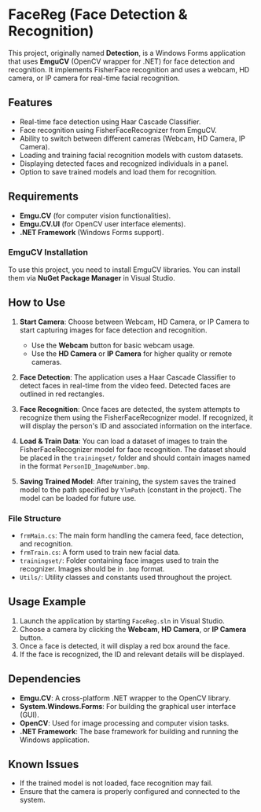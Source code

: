 # FaceReg (Face Detection & Recognition)

This project, originally named **Detection**, is a Windows Forms application that uses **EmguCV** (OpenCV wrapper for .NET) for face detection and recognition. It implements FisherFace recognition and uses a webcam, HD camera, or IP camera for real-time facial recognition.

## Features

- Real-time face detection using Haar Cascade Classifier.
- Face recognition using FisherFaceRecognizer from EmguCV.
- Ability to switch between different cameras (Webcam, HD Camera, IP Camera).
- Loading and training facial recognition models with custom datasets.
- Displaying detected faces and recognized individuals in a panel.
- Option to save trained models and load them for recognition.

## Requirements

- **Emgu.CV** (for computer vision functionalities).
- **Emgu.CV.UI** (for OpenCV user interface elements).
- **.NET Framework** (Windows Forms support).
  
### EmguCV Installation

To use this project, you need to install EmguCV libraries. You can install them via **NuGet Package Manager** in Visual Studio.

## How to Use

1. **Start Camera**: Choose between Webcam, HD Camera, or IP Camera to start capturing images for face detection and recognition.
   - Use the **Webcam** button for basic webcam usage.
   - Use the **HD Camera** or **IP Camera** for higher quality or remote cameras.
   
2. **Face Detection**: The application uses a Haar Cascade Classifier to detect faces in real-time from the video feed. Detected faces are outlined in red rectangles.

3. **Face Recognition**: Once faces are detected, the system attempts to recognize them using the FisherFaceRecognizer model. If recognized, it will display the person's ID and associated information on the interface.

4. **Load & Train Data**: You can load a dataset of images to train the FisherFaceRecognizer model for face recognition. The dataset should be placed in the `trainingset/` folder and should contain images named in the format `PersonID_ImageNumber.bmp`. 

5. **Saving Trained Model**: After training, the system saves the trained model to the path specified by `YlmPath` (constant in the project). The model can be loaded for future use.

### File Structure

- `frmMain.cs`: The main form handling the camera feed, face detection, and recognition.
- `frmTrain.cs`: A form used to train new facial data.
- `trainingset/`: Folder containing face images used to train the recognizer. Images should be in `.bmp` format.
- `Utils/`: Utility classes and constants used throughout the project.

## Usage Example

1. Launch the application by starting `FaceReg.sln` in Visual Studio.
2. Choose a camera by clicking the **Webcam**, **HD Camera**, or **IP Camera** button.
3. Once a face is detected, it will display a red box around the face.
4. If the face is recognized, the ID and relevant details will be displayed.

## Dependencies

- **Emgu.CV**: A cross-platform .NET wrapper to the OpenCV library.
- **System.Windows.Forms**: For building the graphical user interface (GUI).
- **OpenCV**: Used for image processing and computer vision tasks.
- **.NET Framework**: The base framework for building and running the Windows application.

## Known Issues

- If the trained model is not loaded, face recognition may fail.
- Ensure that the camera is properly configured and connected to the system.
